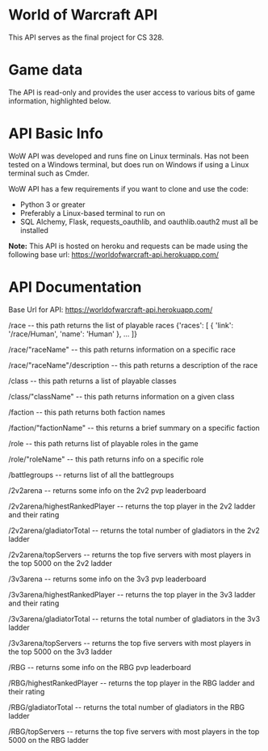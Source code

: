 # World of Warcraft API
This API serves as the final project for CS 328.

# Game data
The API is read-only and provides the user access to various bits of game information, highlighted below.

# API Basic Info
WoW API was developed and runs fine on Linux terminals. Has not been tested on a Windows terminal, but does run on Windows if using a Linux terminal such as Cmder.

WoW API has a few requirements if you want to clone and use the code:
- Python 3 or greater
- Preferably a Linux-based terminal to run on
- SQL Alchemy, Flask, requests_oauthlib, and oauthlib.oauth2 must all be installed

**Note:** This API is hosted on heroku and requests can be made using the following base url: https://worldofwarcraft-api.herokuapp.com/

# API Documentation

Base Url for API: https://worldofwarcraft-api.herokuapp.com/

/race                         -- this path returns the list of playable races
    {'races': [
        {
            'link': '/race/Human', 
            'name': 'Human'
        }, ...
    ]} 

/race/"raceName"              -- this path returns information on a specific race
  
/race/"raceName"/description  -- this path returns a description of the race

/class                        -- this path returns a list of playable classes

/class/"className"            -- this path returns information on a given class

/faction                      -- this path returns both faction names

/faction/"factionName"        -- this returns a brief summary on a specific faction

/role                         -- this path returns list of playable roles in the game

/role/"roleName"              -- this path returns info on a specific role

/battlegroups                 -- returns list of all the battlegroups

/2v2arena                     -- returns some info on the 2v2 pvp leaderboard

/2v2arena/highestRankedPlayer -- returns the top player in the 2v2 ladder and their rating

/2v2arena/gladiatorTotal      -- returns the total number of gladiators in the 2v2 ladder

/2v2arena/topServers          -- returns the top five servers with most players in the top 5000 on the 2v2 ladder

/3v3arena                     -- returns some info on the 3v3 pvp leaderboard

/3v3arena/highestRankedPlayer -- returns the top player in the 3v3 ladder and their rating

/3v3arena/gladiatorTotal      -- returns the total number of gladiators in the 3v3 ladder

/3v3arena/topServers          -- returns the top five servers with most players in the top 5000 on the 3v3 ladder

/RBG                          -- returns some info on the RBG pvp leaderboard

/RBG/highestRankedPlayer      -- returns the top player in the RBG ladder and their rating

/RBG/gladiatorTotal           -- returns the total number of gladiators in the RBG ladder

/RBG/topServers               -- returns the top five servers with most players in the top 5000 on the RBG ladder
